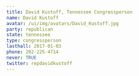 ```yaml
---
title: David Kustoff, Tennessee Congressperson
name: David Kustoff
avatar: /ui/img/avatars/David_Kustoff.jpg
party: republican
state: tennessee
type: congressperson
lasthall: 2017-01-03
phone: 202-225-4714
never: TRUE
twitter: repdavidkustoff
---
```

